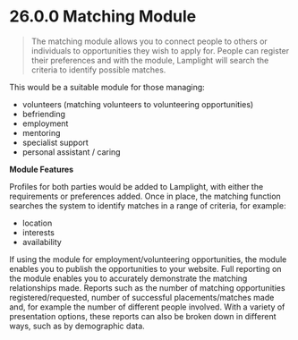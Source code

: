 # 26.0.0 Matching Module

> The matching module allows you to connect people to others or individuals to opportunities they wish to apply for. People can register their preferences and with the module, Lamplight will search the criteria to identify possible matches.  

This would be a suitable module for those managing: 
- volunteers (matching volunteers to volunteering opportunities)
- befriending
- employment
- mentoring
- specialist support
- personal assistant / caring

**Module Features**

Profiles for both parties would be added to Lamplight, with either the requirements or preferences added. Once in place, the matching function searches the system to identify matches in a range of criteria, for example:
- location
- interests
- availability

If using the module for employment/volunteering opportunities, the module enables you to publish the opportunities to your website.
Full reporting on the module enables you to accurately demonstrate the matching relationships made. Reports such as the number of matching opportunities registered/requested, number of successful placements/matches made and, for example the number of different people involved. With a variety of presentation options, these reports can also be broken down in different ways, such as by demographic data. 
